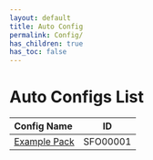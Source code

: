 ```yaml
---
layout: default
title: Auto Config
permalink: Config/
has_children: true
has_toc: false
---
```

# Auto Configs List

| Config Name | ID |
|:------|:--------:|
| [Example Pack](SFO00001/) | SFO00001 |
